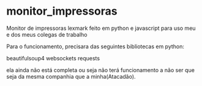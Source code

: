 # monitor_impressoras
Monitor de impressoras lexmark feito em python e javascript para uso meu e dos meus colegas de trabalho

Para o funcionamento, precisara das seguintes bibliotecas em python:

beautifulsoup4
websockets
requests

ela ainda não está completa ou seja não terá funcionamento a não ser que seja da mesma companhia que a minha(Atacadão).
